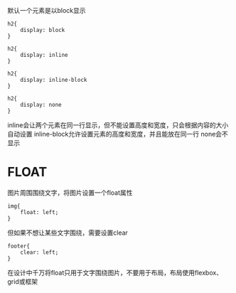 默认一个元素是以block显示
```
h2{
	display: block
}

h2{
	display: inline
}

h2{
	display: inline-block
}

h2{
	display: none
}
```
inline会让两个元素在同一行显示，但不能设置高度和宽度，只会根据内容的大小自动设置
inline-block允许设置元素的高度和宽度，并且能放在同一行
none会不显示

# FLOAT

图片周围围绕文字，将图片设置一个float属性
```
img{
	float: left;
}
```
但如果不想让某些文字围绕，需要设置clear

```
footer{
	clear: left;
}
```

在设计中千万将float只用于文字围绕图片，不要用于布局，布局使用flexbox、grid或框架